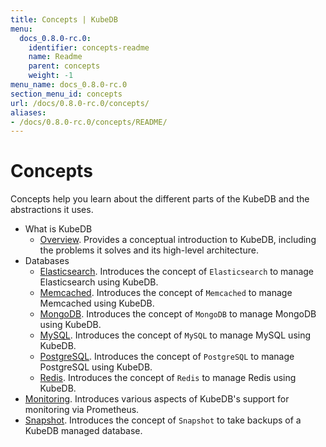 ```yaml
---
title: Concepts | KubeDB
menu:
  docs_0.8.0-rc.0:
    identifier: concepts-readme
    name: Readme
    parent: concepts
    weight: -1
menu_name: docs_0.8.0-rc.0
section_menu_id: concepts
url: /docs/0.8.0-rc.0/concepts/
aliases:
- /docs/0.8.0-rc.0/concepts/README/
---
```


# Concepts

Concepts help you learn about the different parts of the KubeDB and the abstractions it uses.

- What is KubeDB
  - [Overview](/docs/0.8.0-rc.0/concepts/what-is-kubedb/overview). Provides a conceptual introduction to KubeDB, including the problems it solves and its high-level architecture.
- Databases
  - [Elasticsearch](/docs/0.8.0-rc.0/concepts/databases/elasticsearch). Introduces the concept of `Elasticsearch` to manage Elasticsearch using KubeDB.
  - [Memcached](/docs/0.8.0-rc.0/concepts/databases/memcached). Introduces the concept of `Memcached` to manage Memcached using KubeDB.
  - [MongoDB](/docs/0.8.0-rc.0/concepts/databases/mongodb). Introduces the concept of `MongoDB` to manage MongoDB using KubeDB.
  - [MySQL](/docs/0.8.0-rc.0/concepts/databases/mysql). Introduces the concept of `MySQL` to manage MySQL using KubeDB.
  - [PostgreSQL](/docs/0.8.0-rc.0/concepts/databases/postgres). Introduces the concept of `PostgreSQL` to manage PostgreSQL using KubeDB.
  - [Redis](/docs/0.8.0-rc.0/concepts/databases/redis). Introduces the concept of `Redis` to manage Redis using KubeDB.
- [Monitoring](/docs/0.8.0-rc.0/concepts/monitoring). Introduces various aspects of KubeDB's support for monitoring via Prometheus.
- [Snapshot](/docs/0.8.0-rc.0/concepts/snapshot). Introduces the concept of `Snapshot` to take backups of a KubeDB managed database.
